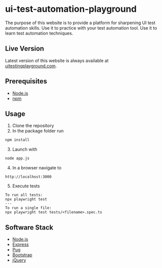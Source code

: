 # ui-test-automation-playground

The purpose of this website is to provide a platform for sharpening UI test automation skills. Use it to practice with your test automation tool. Use it to learn test automation techniques.

## Live Version

Latest version of this website is always available at [uitestingplayground.com](http://uitestingplayground.com).

## Prerequisites
- [Node.js](https://nodejs.org)
- [npm](https://www.npmjs.com/get-npm)

## Usage

1. Clone the repository
2. In the package folder run
```bash
npm install
```
3. Launch with
```bash
node app.js
```
4. In a browser navigate to
```
http://localhost:3000
```

5. Execute tests
 ```
To run all tests:
npx playwright test
---
To run a single file:
npx playwright test tests/<filename>.spec.ts

```
   

## Software Stack
- [Node.js](https://github.com/nodejs/node)
- [Express](https://github.com/expressjs/express/)
- [Pug](https://github.com/pugjs/pug)
- [Bootstrap](https://github.com/twbs/bootstrap)
- [jQuery](https://github.com/jquery/jquery)

